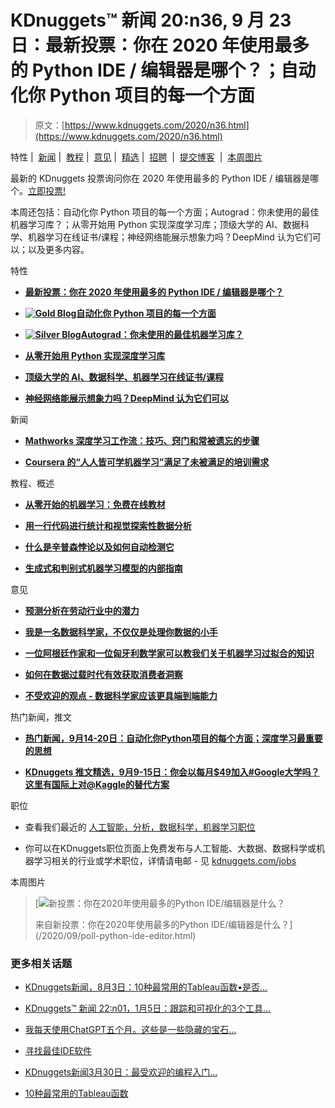 # KDnuggets™ 新闻 20:n36, 9 月 23 日：最新投票：你在 2020 年使用最多的 Python IDE / 编辑器是哪个？；自动化你 Python 项目的每一个方面

> 原文：[https://www.kdnuggets.com/2020/n36.html](https://www.kdnuggets.com/2020/n36.html)

特性 |  [新闻](#News) |  [教程](#Tutorials) |  [意见](#Opinions) |  [精选](#Tops) |  [招聘](#Jobs)  |  [提交博客](/news/submissions.html)  |  [本周图片](#Image)

最新的 KDnuggets 投票询问你在 2020 年使用最多的 Python IDE / 编辑器是哪个。[立即投票!](/2020/09/poll-python-ide-editor.html)

本周还包括：自动化你 Python 项目的每一个方面；Autograd：你未使用的最佳机器学习库？；从零开始用 Python 实现深度学习库；顶级大学的 AI、数据科学、机器学习在线证书/课程；神经网络能展示想象力吗？DeepMind 认为它们可以；以及更多内容。

特性

+   [**最新投票：你在 2020 年使用最多的 Python IDE / 编辑器是哪个？**](/2020/09/poll-python-ide-editor.html)

+   [**![Gold Blog](../Images/2eceb47663f629b698ac6d5a245561eb.png)自动化你 Python 项目的每一个方面**](/2020/09/automating-every-aspect-python-project.html)

+   [**![Silver Blog](../Images/7f9c97da146cd56cdacb24f4cb55b326.png)Autograd：你未使用的最佳机器学习库？**](/2020/09/autograd-best-machine-learning-library-not-using.html)

+   [**从零开始用 Python 实现深度学习库**](/2020/09/implementing-deep-learning-library-scratch-python.html)

+   [**顶级大学的 AI、数据科学、机器学习在线证书/课程**](/2020/09/online-certificates-ai-data-science-machine-learning-top.html)

+   [**神经网络能展示想象力吗？DeepMind 认为它们可以**](/2020/09/deepmind-neural-networks-show-imagination.html)

新闻

+   [**Mathworks 深度学习工作流：技巧、窍门和常被遗忘的步骤**](/2020/09/mathworks-deep-learning-workflow.html)

+   [**Coursera 的“人人皆可学机器学习”满足了未被满足的培训需求**](/2020/09/siegel2-coursera-machine-learning-training.html)

教程、概述

+   [**从零开始的机器学习：免费在线教材**](/2020/09/machine-learning-from-scratch-free-online-textbook.html)

+   [**用一行代码进行统计和视觉探索性数据分析**](/2020/09/statistical-visual-exploratory-data-analysis-one-line-code.html)

+   [**什么是辛普森悖论以及如何自动检测它**](/2020/09/simpsons-paradox.html)

+   [**生成式和判别式机器学习模型的内部指南**](/2020/09/insiders-guide-generative-discriminative-machine-learning-models.html)

意见

+   [**预测分析在劳动行业中的潜力**](/2020/09/potential-predictive-analytics-labor-industries.html)

+   [**我是一名数据科学家，不仅仅是处理你数据的小手**](/2020/09/data-scientist-not-just-tiny-hands.html)

+   [**一位阿根廷作家和一位匈牙利数学家可以教我们关于机器学习过拟合的知识**](/2020/09/what-argentine-writer-hungarian-mathematician-machine-learning-overfitting.html)

+   [**如何在数据过载时代有效获取消费者洞察**](/2020/09/effectively-obtain-consumer-insights-data-overload-era.html)

+   [**不受欢迎的观点 - 数据科学家应该更具端到端能力**](/2020/09/data-scientists-should-be-more-end-to-end.html)

热门新闻，推文

+   [**热门新闻，9月14-20日：自动化你Python项目的每个方面；深度学习最重要的思想**](/2020/09/top-news-week-0914-0920.html)

+   [**KDnuggets 推文精选，9月9-15日：你会以每月$49加入#Google大学吗？这里有国际上对@Kaggle的替代方案**](/2020/09/top-tweets-sep09-15.html)

职位

+   查看我们最近的 [人工智能，分析，数据科学，机器学习职位](/jobs/index.html)

+   你可以在KDnuggets职位页面上免费发布与人工智能、大数据、数据科学或机器学习相关的行业或学术职位，详情请电邮 - 见 [kdnuggets.com/jobs](/jobs/index.html)

本周图片

> [![新投票：你在2020年使用最多的Python IDE/编辑器是什么？](../Images/1f7ababcb103365fe1e3df1747ff2d6c.png)
> 
> 来自新投票：你在2020年使用最多的Python IDE/编辑器是什么？](/2020/09/poll-python-ide-editor.html)

### 更多相关话题

+   [KDnuggets新闻，8月3日：10种最常用的Tableau函数•是否…](https://www.kdnuggets.com/2022/n31.html)

+   [KDnuggets™ 新闻 22:n01，1月5日：跟踪和可视化的3个工具…](https://www.kdnuggets.com/2022/n01.html)

+   [我每天使用ChatGPT五个月。这些是一些隐藏的宝石…](https://www.kdnuggets.com/2023/07/used-chatgpt-every-day-5-months-hidden-gems-change-life.html)

+   [寻找最佳IDE软件](https://www.kdnuggets.com/2022/05/finding-best-ide-software.html)

+   [KDnuggets新闻3月30日：最受欢迎的编程入门…](https://www.kdnuggets.com/2022/n13.html)

+   [10种最常用的Tableau函数](https://www.kdnuggets.com/2022/08/10-used-tableau-functions.html)

